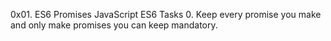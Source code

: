 0x01. ES6 Promises
JavaScript ES6
Tasks
0. Keep every promise you make and only make promises you can keep
mandatory.
